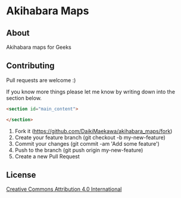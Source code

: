 # Akihabara Maps

## About

Akihabara maps for Geeks

## Contributing

Pull requests are welcome :)

If you know more things please let me know by writing down into the section below.

```html
<section id="main_content">

</section>
```

1. Fork it (https://github.com/DaikiMaekawa/akihabara_maps/fork)
2. Create your feature branch (git checkout -b my-new-feature)
3. Commit your changes (git commit -am 'Add some feature')
4. Push to the branch (git push origin my-new-feature)
5. Create a new Pull Request

## License

[Creative Commons Attribution 4.0 International](http://creativecommons.org/licenses/by/4.0/)
